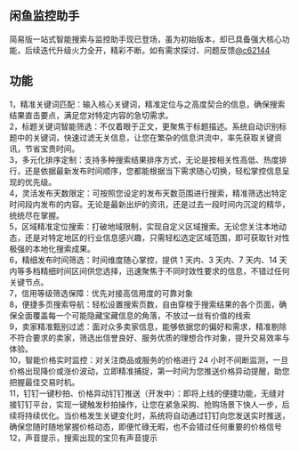## 闲鱼监控助手
 简易版一站式智能搜索与监控助手现已登场，虽为初始版本，却已具备强大核心功能，后续迭代升级火力全开，精彩不断。如有需求探讨、问题反馈[@c62144](https://t.me/c62144)
## 功能 
1，精准关键词匹配：输入核心关键词，精准定位与之高度契合的信息，确保搜索结果直击要点，满足您对特定内容的急切需求。
<br />
2，标题关键词智能筛选：不仅着眼于正文，更聚焦于标题描述。系统自动识别标题中的关键词，快速过滤无关信息，让您在繁杂的信息洪流中，率先获取关键资讯，节省宝贵时间。
<br />
3，多元化排序定制：支持多种搜索结果排序方式，无论是按相关性高低、热度排行，还是依据最新发布时间顺序，您都能根据当下需求随心切换，轻松掌控信息呈现的优先级。
<br />
4，灵活发布天数限定：可按照您设定的发布天数范围进行搜索，精准筛选出特定时间段内发布的内容。无论是最新出炉的资讯，还是过去一段时间内沉淀的精华，统统尽在掌握。
<br />
5，区域精准定位搜索：打破地域限制，实现自定义区域搜索。无论您关注本地动态，还是对特定地区的行业信息感兴趣，只需轻松选定区域范围，即可获取针对性极强的本地化搜索成果。
<br />
6，精细发布时间筛选：时间维度随心掌控，提供 1 天内、3 天内、7 天内、14 天内等多档精细时间区间供您选择，迅速聚焦于不同时效性要求的信息，不错过任何关键节点。
<br />
7，信用等级筛选保障：优先对接高信用度的可靠对象
<br />
8，便捷多页搜索导航：轻松设置搜索页数，自由穿梭于搜索结果的各个页面，确保全面覆盖每一个可能隐藏宝藏信息的角落，不放过一丝有价值的线索
<br />
9，卖家精准甄别过滤：面对众多卖家信息，能够依据您的偏好和需求，精准剔除不符合要求的卖家，筛选出信誉良好、服务优质的理想合作对象，提升交易效率与体验。
<br />
10，智能价格实时监控：对关注商品或服务的价格进行 24 小时不间断监测，一旦价格出现降价或涨价波动，立即精准捕捉，第一时间为您推送价格异动提醒，助您把握最佳交易时机。
<br />
11，钉钉一键秒拍、价格异动钉钉推送（开发中）：即将上线的便捷功能，无缝对接钉钉平台，实现一键触发秒拍操作，让您在紧急采购、抢购场景下快人一步，后续将持续优化。当价格发生关键变化时，系统将自动通过钉钉向您发送实时推送，确保您随时随地掌握价格动态，即便忙碌无暇，也不会错过任何重要的价格信号
<br />
12，声音提示，搜索出现的宝贝有声音提示
